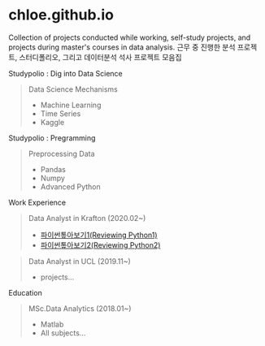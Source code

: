 # chloe.github.io
Collection of projects conducted while working, self-study projects, and projects during master's courses in data analysis.
근무 중 진행한 분석 프로젝트, 스터디폴리오, 그리고 데이터분석 석사 프로젝트 모음집


Studypolio : Dig into Data Science
> Data Science Mechanisms
> - Machine Learning
> - Time Series
> - Kaggle

Studypolio : Pregramming
> Preprocessing Data
> - Pandas
> - Numpy
> - Advanced Python

Work Experience
> Data Analyst in Krafton (2020.02~)
> - [파이썬톺아보기1(Reviewing Python1)](test_220207.html)
> - [파이썬톺아보기2(Reviewing Python2)](test_220207.html) <br/>


> Data Analyst in UCL (2019.11~)
> - projects...

Education
> MSc.Data Analytics (2018.01~)
> - Matlab
> - All subjects...
